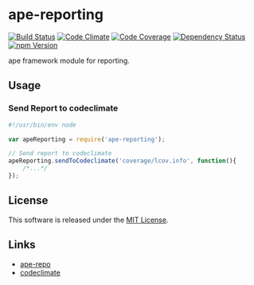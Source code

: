 ape-reporting
==========

<!-- Badge Start -->
<a name="badges"></a>

[![Build Status][bd_travis_shield_url]][bd_travis_url]
[![Code Climate][bd_codeclimate_shield_url]][bd_codeclimate_url]
[![Code Coverage][bd_codeclimate_coverage_shield_url]][bd_codeclimate_url]
[![Dependency Status][bd_gemnasium_shield_url]][bd_gemnasium_url]
[![npm Version][bd_npm_shield_url]][bd_npm_url]

[bd_repo_url]: https://github.com/ape-repoape-reporting
[bd_travis_url]: http://travis-ci.org/ape-repoape-reporting
[bd_travis_shield_url]: http://img.shields.io/travis/ape-repoape-reporting.svg?style=flat
[bd_license_url]: https://github.com/ape-repoape-reporting/blob/master/LICENSE
[bd_codeclimate_url]: http://codeclimate.com/github/ape-repoape-reporting
[bd_codeclimate_shield_url]: http://img.shields.io/codeclimate/github/ape-repoape-reporting.svg?style=flat
[bd_codeclimate_coverage_shield_url]: http://img.shields.io/codeclimate/coverage/github/ape-repoape-reporting.svg?style=flat
[bd_gemnasium_url]: https://gemnasium.com/ape-repoape-reporting
[bd_gemnasium_shield_url]: https://gemnasium.com/ape-repoape-reporting.svg
[bd_npm_url]: http://www.npmjs.org/package/ape-reporting
[bd_npm_shield_url]: http://img.shields.io/npm/v/ape-reporting.svg?style=flat

<!-- Badge End -->


<!-- Description Start -->
<a name="description"></a>

ape framework module for reporting.

<!-- Description End -->



<!-- Sections Start -->
<a name="sections"></a>

Usage
----

### Send Report to codeclimate

```javascript
#!/usr/bin/env node

var apeReporting = require('ape-reporting');

// Send report to codeclimate
apeReporting.sendToCodeclimate('coverage/lcov.info', function(){
    /*...*/
});

```

<!-- Sections Start -->


<!-- LICENSE Start -->
<a name="license"></a>

License
-------
This software is released under the [MIT License](https://github.com/ape-repoape-reporting/blob/master/LICENSE).

<!-- LICENSE End -->


<!-- Links Start -->
<a name="links"></a>

Links
------

+ [ape-repo](https://github.com/ape-repo)
+ [codeclimate](https://codeclimate.com/dashboard)

<!-- Links End -->
